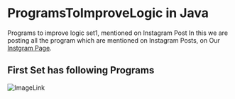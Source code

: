 # ProgramsToImproveLogic in Java
Programs to improve logic set1, mentioned on Instagram Post
In this we are posting all the program which are mentioned on Instagram Posts, on Our [Instgram Page](https://www.instagram.com/coding_master_0001/).

First Set has following Programs 
---
![ImageLink](https://user-images.githubusercontent.com/49482233/225717519-dff2dfbf-1dfb-4f01-ac06-996e9d4e4751.png)
